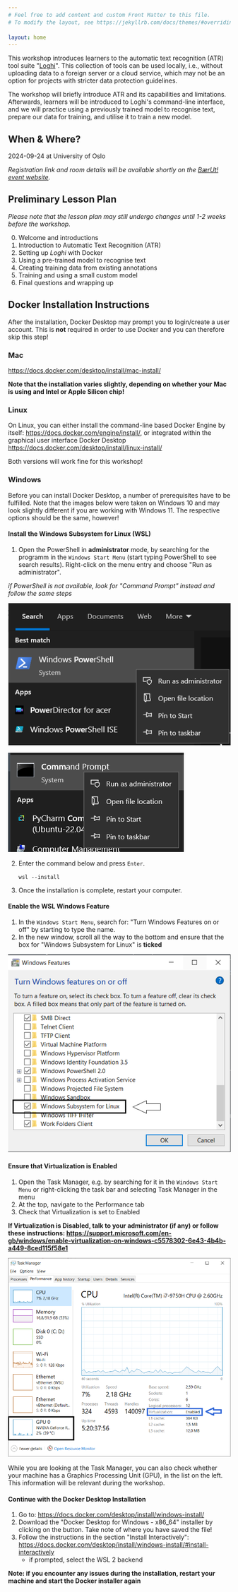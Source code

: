 ```yaml
---
# Feel free to add content and custom Front Matter to this file.
# To modify the layout, see https://jekyllrb.com/docs/themes/#overriding-theme-defaults

layout: home
---
```


This workshop introduces learners to the automatic text recognition (ATR) tool suite "[Loghi](https://github.com/knaw-huc/loghi)". This collection of tools can be used locally, i.e., without uploading data to a foreign server or a cloud service, which may not be an option for projects with stricter data protection guidelines.

The workshop will briefly introduce ATR and its capabilities and limitations. Afterwards, learners will be introduced to Loghi's command-line interface, and we will practice using a previously trained model to recognise text, prepare our data for training, and utilise it to train a new model.

## When & Where? 

2024-09-24 at University of Oslo

_Registration link and room details will be available shortly on the [BærUt! event website](https://www.ub.uio.no/english/libraries/dsc/berut/events/)._

## Preliminary Lesson Plan
_Please note that the lesson plan may still undergo changes until 1-2 weeks before the workshop._

0. Welcome and introductions
1. Introduction to Automatic Text Recognition (ATR)
2. Setting up _Loghi_ with Docker
3. Using a pre-trained model to recognise text
5. Creating training data from existing annotations
6. Training and using a small custom model
7. Final questions and wrapping up


## Docker Installation Instructions

After the installation, Docker Desktop may prompt you to login/create a user account. This is **not** required in order to use Docker and you can therefore skip this step! 


### Mac
https://docs.docker.com/desktop/install/mac-install/ 

**Note that the installation varies slightly, depending on whether your Mac is using and Intel or Apple Silicon chip!**


### Linux

On Linux, you can either install the command-line based Docker Engine by itself: https://docs.docker.com/engine/install/, or integrated within the graphical user interface Docker Desktop https://docs.docker.com/desktop/install/linux-install/ 

Both versions will work fine for this workshop! 


### Windows

Before you can install Docker Desktop, a number of prerequisites have to be fulfilled. Note that the images below were taken on Windows 10 and may look slightly different if you are working with Windows 11. The respective options should be the same, however! 

#### Install the Windows Subsystem for Linux (WSL)
1. Open the PowerShell in **administrator** mode, by searching for the programm in the `Windows Start Menu` (start typing PowerShell to see search results). Right-click on the menu entry and choose "Run as administrator". 

_if PowerShell is not available, look for "Command Prompt" instead and follow the same steps_

![snippet of the Windows Start Menu showing the PowerShell entry and context menu which includes the option "Run as Administrator"](img/powershell_run_admin.PNG)

![snippet of the Windows Start Menu showing the Command Prompt entry and context menu which includes the option "Run as Administrator"](img/command_prompt_run_admin.PNG)


2. Enter the command below and press `Enter`.
	```
	wsl --install
	```
3. Once the installation is complete, restart your computer.


#### Enable the WSL Windows Feature
1. In the `Windows Start Menu`, search for: "Turn Windows Features on or off" by starting to type the name. 
2. In the new window, scroll all the way to the bottom and ensure that the box for "Windows Subsystem for Linux" is **ticked**

!["Windows Feature" window with the "Windows Subsystem for Linux" entry highlighted and its checkbox ticked](img/wsl_feature_annotated.png)


#### Ensure that Virtualization is Enabled
1. Open the Task Manager, e.g. by searching for it in the `Windows Start Menu` or right-clicking the task bar and selecting Task Manager in the menu
2. At the top, navigate to the Performance tab
3. Check that Virtualization is set to Enabled

**If Virtualization is Disabled, talk to your administrator (if any) or follow these instructions: https://support.microsoft.com/en-gb/windows/enable-virtualization-on-windows-c5578302-6e43-4b4b-a449-8ced115f58e1**

!["Task Manager" window with the entries for the virtualization (right column, near the bottom) and GPU (left column, last row) highlighted](img/task_manager_annotated.png)


While you are looking at the Task Manager, you can also check whether your machine has a Graphics Processing Unit (GPU), in the list on the left. This information will be relevant during the workshop. 


#### Continue with the Docker Desktop Installation

1. Go to: https://docs.docker.com/desktop/install/windows-install/ 
2. Download the "Docker Desktop for Windows - x86_64" installer by clicking on the button. Take note of where you have saved the file!
3. Follow the instructions in the section "Install Interactively": https://docs.docker.com/desktop/install/windows-install/#install-interactively 
	- if prompted, select the WSL 2 backend 

**Note: if you encounter any issues during the installation, restart your machine and start the Docker installer again** 



